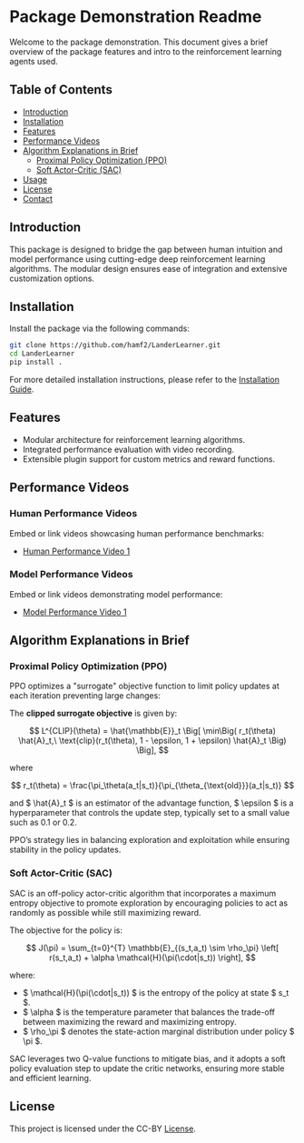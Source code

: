 # Package Demonstration Readme

Welcome to the package demonstration. This document gives a brief overview of the package features and intro to the reinforcement learning agents used.

## Table of Contents

- [Introduction](#introduction)
- [Installation](#installation)
- [Features](#features)
- [Performance Videos](#performance-videos)
- [Algorithm Explanations in Brief](#algorithm-explanations-in-brief)
    - [Proximal Policy Optimization (PPO)](#proximal-policy-optimization-ppo)
    - [Soft Actor-Critic (SAC)](#soft-actor-critic-sac)
- [Usage](#usage)
- [License](#license)
- [Contact](#contact)

## Introduction

This package is designed to bridge the gap between human intuition and model performance using cutting-edge deep reinforcement learning algorithms. The modular design ensures ease of integration and extensive customization options.

## Installation

Install the package via the following commands:

```bash
git clone https://github.com/hamf2/LanderLearner.git
cd LanderLearner
pip install .
```

For more detailed installation instructions, please refer to the [Installation Guide](./INSTALL.md).

## Features

- Modular architecture for reinforcement learning algorithms.
- Integrated performance evaluation with video recording.
- Extensible plugin support for custom metrics and reward functions.

## Performance Videos

### Human Performance Videos

Embed or link videos showcasing human performance benchmarks:

- [Human Performance Video 1](#)

### Model Performance Videos

Embed or link videos demonstrating model performance:

- [Model Performance Video 1](#)

## Algorithm Explanations in Brief

### Proximal Policy Optimization (PPO)

PPO optimizes a "surrogate" objective function to limit policy updates at each iteration preventing large changes:

The **clipped surrogate objective** is given by:

$$
L^{CLIP}(\theta) = \hat{\mathbb{E}}_t \Big[ \min\Big( r_t(\theta) \hat{A}_t,\ \text{clip}(r_t(\theta), 1 - \epsilon, 1 + \epsilon) \hat{A}_t \Big) \Big],
$$

where

$$
r_t(\theta) = \frac{\pi_\theta(a_t|s_t)}{\pi_{\theta_{\text{old}}}(a_t|s_t)}
$$

and $ \hat{A}_t $ is an estimator of the advantage function, $ \epsilon $ is a hyperparameter that controls the update step, typically set to a small value such as 0.1 or 0.2.

PPO’s strategy lies in balancing exploration and exploitation while ensuring stability in the policy updates.

### Soft Actor-Critic (SAC)

SAC is an off-policy actor-critic algorithm that incorporates a maximum entropy objective to promote exploration by encouraging policies to act as randomly as possible while still maximizing reward.

The objective for the policy is:

$$
J(\pi) = \sum_{t=0}^{T} \mathbb{E}_{(s_t,a_t) \sim \rho_\pi} \left[ r(s_t,a_t) + \alpha \mathcal{H}(\pi(\cdot|s_t)) \right],
$$

where:
- $ \mathcal{H}(\pi(\cdot|s_t)) $ is the entropy of the policy at state $ s_t $.
- $ \alpha $ is the temperature parameter that balances the trade-off between maximizing the reward and maximizing entropy.
- $ \rho_\pi $ denotes the state-action marginal distribution under policy $ \pi $.

SAC leverages two Q-value functions to mitigate bias, and it adopts a soft policy evaluation step to update the critic networks, ensuring more stable and efficient learning.

## License

This project is licensed under the CC-BY [License](https://creativecommons.org/licenses/by/4.0/).
